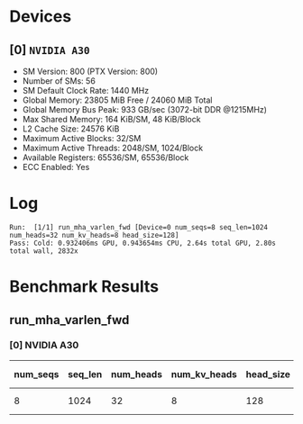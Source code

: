 # Devices

## [0] `NVIDIA A30`
* SM Version: 800 (PTX Version: 800)
* Number of SMs: 56
* SM Default Clock Rate: 1440 MHz
* Global Memory: 23805 MiB Free / 24060 MiB Total
* Global Memory Bus Peak: 933 GB/sec (3072-bit DDR @1215MHz)
* Max Shared Memory: 164 KiB/SM, 48 KiB/Block
* L2 Cache Size: 24576 KiB
* Maximum Active Blocks: 32/SM
* Maximum Active Threads: 2048/SM, 1024/Block
* Available Registers: 65536/SM, 65536/Block
* ECC Enabled: Yes

# Log

```
Run:  [1/1] run_mha_varlen_fwd [Device=0 num_seqs=8 seq_len=1024 num_heads=32 num_kv_heads=8 head_size=128]
Pass: Cold: 0.932406ms GPU, 0.943654ms CPU, 2.64s total GPU, 2.80s total wall, 2832x 
```

# Benchmark Results

## run_mha_varlen_fwd

### [0] NVIDIA A30

| num_seqs | seq_len | num_heads | num_kv_heads | head_size | Memory Reads | Memory Writes | Memory Usage | Tokens | Samples |  CPU Time  | Noise  |  GPU Time  | Noise | Elem/s | GlobalMem BW | BWUtil |
|----------|---------|-----------|--------------|-----------|--------------|---------------|--------------|--------|---------|------------|--------|------------|-------|--------|--------------|--------|
|        8 |    1024 |        32 |            8 |       128 |   96.000 MiB |    64.000 MiB |          160 |   8192 |   2832x | 943.654 us | 11.76% | 932.406 us | 6.72% | 8.786M | 179.935 GB/s | 19.28% |
